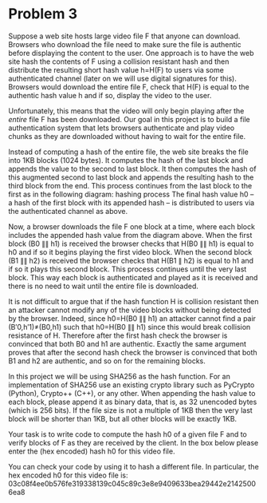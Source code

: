 Problem 3
=========

Suppose a web site hosts large video file F that anyone can download. Browsers who download the file need to make sure the file is authentic before displaying the content to the user. One approach is to have the web site hash the contents of F using a collision resistant hash and then distribute the resulting short hash value h=H(F) to users via some authenticated channel (later on we will use digital signatures for this). Browsers would download the entire file F, check that H(F) is equal to the authentic hash value h and if so, display the video to the user. 

Unfortunately, this means that the video will only begin playing after the *entire* file F has been downloaded. Our goal in this project is to build a file authentication system that lets browsers authenticate and play video chunks as they are downloaded without having to wait for the entire file. 

Instead of computing a hash of the entire file, the web site breaks the file into 1KB blocks (1024 bytes). It computes the hash of the last block and appends the value to the second to last block. It then computes the hash of this augmented second to last block and appends the resulting hash to the third block from the end. This process continues from the last block to the first as in the following diagram: hashing process
The final hash value h0 – a hash of the first block with its appended hash – is distributed to users via the authenticated channel as above. 

Now, a browser downloads the file F one block at a time, where each block includes the appended hash value from the diagram above. When the first block (B0 ∥∥ h1) is received the browser checks that H(B0 ∥∥ h1) is equal to h0 and if so it begins playing the first video block. When the second block (B1 ∥∥ h2) is received the browser checks that H(B1 ∥ h2) is equal to h1 and if so it plays this second block. This process continues until the very last block. This way each block is authenticated and played as it is received and there is no need to wait until the entire file is downloaded. 

It is not difficult to argue that if the hash function H is collision resistant then an attacker cannot modify any of the video blocks without being detected by the browser. Indeed, since h0=H(B0 ∥∥ h1) an attacker cannot find a pair (B′0,h′1)≠(B0,h1) such that h0=H(B0 ∥∥ h1) since this would break collision resistance of H. Therefore after the first hash check the browser is convinced that both B0 and h1 are authentic. Exactly the same argument proves that after the second hash check the browser is convinced that both B1 and h2 are authentic, and so on for the remaining blocks. 

In this project we will be using SHA256 as the hash function. For an implementation of SHA256 use an existing crypto library such as PyCrypto (Python), Crypto++ (C++), or any other. When appending the hash value to each block, please append it as binary data, that is, as 32 unencoded bytes (which is 256 bits). If the file size is not a multiple of 1KB then the very last block will be shorter than 1KB, but all other blocks will be exactly 1KB. 

Your task is to write code to compute the hash h0 of a given file F and to verify blocks of F as they are received by the client. In the box below please enter the (hex encoded) hash h0 for this video file. 

You can check your code by using it to hash a different file. In particular, the hex encoded h0 for this video file is:
03c08f4ee0b576fe319338139c045c89c3e8e9409633bea29442e21425006ea8
